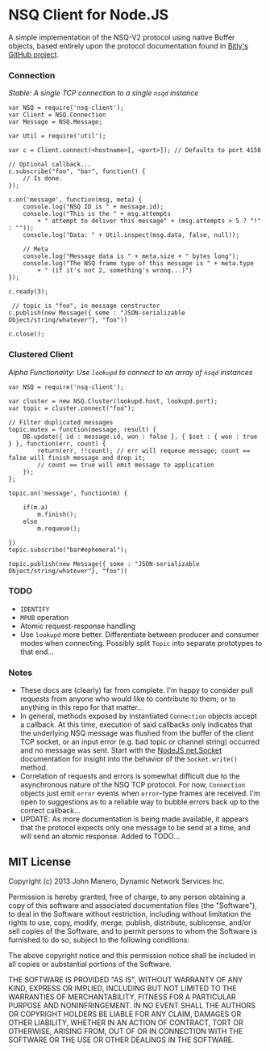 NSQ Client for Node.JS
======================
A simple implementation of the NSQ-V2 protocol using native Buffer objects,
based entirely upon the protocol documentation found in
[Bitly's GitHub project](https://github.com/bitly/nsq/blob/master/docs/protocol.md).

### Connection
_Stable: A single TCP connection to a single `nsqd` instance_

    var NSQ = require('nsq-client');
    var Client = NSQ.Connection
    var Message = NSQ.Message;
    
    var Util = require('util');
    
    var c = Client.connect(<hostname>[, <port>]); // Defaults to port 4150
    
    // Optional callback...
    c.subscribe("foo", "bar", function() {
    	// Is done.
    });
    
    c.on('message', function(msg, meta) {
        console.log("NSQ ID is " + message.id);
        console.log("This is the " + msg.attempts
            + " attempt to deliver this message" + (msg.attempts > 5 ? "!" : ""));
        console.log("Data: " + Util.inspect(msg.data, false, null));
        
        // Meta
        console.log("Message data is " + meta.size + " bytes long");
        console.log("The NSQ frame type of this message is " + meta.type
            + " (if it's not 2, something's wrong...)")
    });
    
    c.ready(3);
    
     // topic is "foo", in message constructor
    c.publish(new Message({ some : "JSON-serializable Object/string/whatever"}, "foo"))
    
    c.close();
    

### Clustered Client
_Alpha Functionality: Use `lookupd` to connect to an array of `nsqd` instances_

    var NSQ = require('nsq-client');
    
    var cluster = new NSQ.Cluster(lookupd.host, lookupd.port);
    var topic = cluster.connect("foo");
    
    // Filter duplicated messages
    topic.mutex = function(message, result) {
        DB.update({ id : message.id, won : false }, { $set : { won : true } }, function(err, count) {
            return(err, !!count); // err will requeue message; count == false will finish message and drop it;
            // count == true will emit message to application
        });
    };
    
    topic.on('message', function(m) {
        
        if(m.a)
	        m.finish();
	    else
	    	m.requeue();
        
    })
    topic.subscribe("bar#ephemeral");
    
    topic.publish(new Message({ some : "JSON-serializable Object/string/whatever"}, "foo"))

### TODO
 * `IDENTIFY`
 * `MPUB` operation
 * Atomic request-response handling
 * Use `lookupd` more better. Differentiate between producer and consumer modes when connecting. Possibly split `Topic` into separate prototypes
 to that end...

### Notes
 * These docs are (clearly) far from complete. I'm happy to consider pull requests from anyone who would like to
 contribute to them; or to anything in this repo for that matter...
 * In general, methods exposed by instantiated `Connection` objects accept a callback. At this time, execution of said
 callbacks only indicates that the underlying NSQ message was flushed from the buffer of the client TCP socket, or an
 input error (e.g. bad topic or channel string) occurred and no message was sent. Start with the
 [NodeJS net.Socket](http://nodejs.org/docs/v0.8.19/api/net.html#net_socket_write_data_encoding_callback) documentation
 for insight into the behavior of the `Socket.write()` method.
 * Correlation of requests and errors is somewhat difficult due to the asynchronous nature of the NSQ TCP protocol.
 For now, `Connection` objects just emit `error` events when `error`-type frames are received. I'm open to suggestions
 as to a reliable way to bubble errors back up to the correct callback...
  * UPDATE: As more documentation is being made available, it appears that the protocol expects only one message to be
  send at a time, and will send an atomic response. Added to TODO...

## MIT License
Copyright (c) 2013 John Manero, Dynamic Network Services Inc.

Permission is hereby granted, free of charge, to any person obtaining a copy of
this software and associated documentation files (the "Software"), to deal in
the Software without restriction, including without limitation the rights to
use, copy, modify, merge, publish, distribute, sublicense, and/or sell copies
of the Software, and to permit persons to whom the Software is furnished to do
so, subject to the following conditions:

The above copyright notice and this permission notice shall be included in all
copies or substantial portions of the Software.

THE SOFTWARE IS PROVIDED "AS IS", WITHOUT WARRANTY OF ANY KIND, EXPRESS OR
IMPLIED, INCLUDING BUT NOT LIMITED TO THE WARRANTIES OF MERCHANTABILITY,
FITNESS FOR A PARTICULAR PURPOSE AND NONINFRINGEMENT. IN NO EVENT SHALL THE
AUTHORS OR COPYRIGHT HOLDERS BE LIABLE FOR ANY CLAIM, DAMAGES OR OTHER
LIABILITY, WHETHER IN AN ACTION OF CONTRACT, TORT OR OTHERWISE, ARISING FROM,
OUT OF OR IN CONNECTION WITH THE SOFTWARE OR THE USE OR OTHER DEALINGS IN THE
SOFTWARE.
